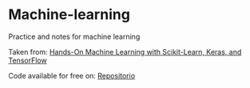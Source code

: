 # Machine-learning
Practice and notes for machine learning

Taken from: <a href="https://www.oreilly.com/library/view/hands-on-machine-learning/9781492032632/">Hands-On Machine Learning with Scikit-Learn, Keras, and TensorFlow </a>

Code available for free on: <a href="https://github.com/ageron/handson-ml3"> Repositorio </a>
